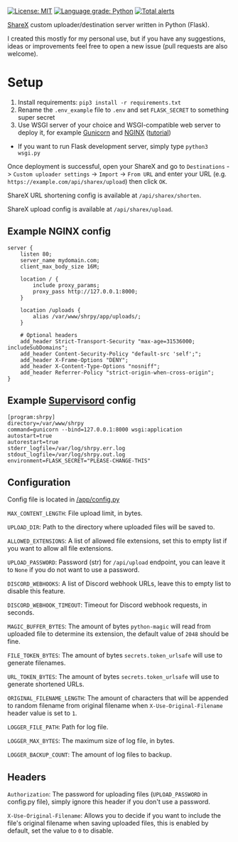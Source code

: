 [![License: MIT](https://img.shields.io/badge/License-MIT-blue.svg)](https://opensource.org/licenses/MIT)
[![Language grade: Python](https://img.shields.io/lgtm/grade/python/g/vremes/shrpy.svg?logo=lgtm&logoWidth=18)](https://lgtm.com/projects/g/vremes/shrpy/context:python)
[![Total alerts](https://img.shields.io/lgtm/alerts/g/vremes/shrpy.svg?logo=lgtm&logoWidth=18)](https://lgtm.com/projects/g/vremes/shrpy/alerts/)

[ShareX](https://getsharex.com/) custom uploader/destination server written in Python (Flask).

I created this mostly for my personal use, but if you have any suggestions, ideas or improvements feel free to open a new issue (pull requests are also welcome).

# Setup
1. Install requirements: `pip3 install -r requirements.txt`
2. Rename the `.env_example` file to `.env` and set `FLASK_SECRET` to something super secret
3. Use WSGI server of your choice and WSGI-compatible web server to deploy it, for example [Gunicorn](https://gunicorn.org/) and [NGINX](https://www.nginx.com/) ([tutorial](https://www.digitalocean.com/community/tutorials/how-to-serve-flask-applications-with-gunicorn-and-nginx-on-ubuntu-18-04))
* If you want to run Flask development server, simply type `python3 wsgi.py`

Once deployment is successful, open your ShareX and go to `Destinations` -> `Custom uploader settings` -> `Import` -> `From URL` and enter your URL (e.g. `https://example.com/api/sharex/upload`) then click `OK`.

ShareX URL shortening config is available at `/api/sharex/shorten`.

ShareX upload config is available at `/api/sharex/upload`.

## Example NGINX config
```nginx
server {
    listen 80;
    server_name mydomain.com;
    client_max_body_size 16M;

    location / {
        include proxy_params;
        proxy_pass http://127.0.0.1:8000;
    }

    location /uploads {
        alias /var/www/shrpy/app/uploads/;
    }
    
    # Optional headers
    add_header Strict-Transport-Security "max-age=31536000; includeSubDomains";
    add_header Content-Security-Policy "default-src 'self';";
    add_header X-Frame-Options "DENY";
    add_header X-Content-Type-Options "nosniff";
    add_header Referrer-Policy "strict-origin-when-cross-origin";
}
```
## Example [Supervisord](http://supervisord.org/) config
```config
[program:shrpy]
directory=/var/www/shrpy
command=gunicorn --bind=127.0.0.1:8000 wsgi:application
autostart=true
autorestart=true
stderr_logfile=/var/log/shrpy.err.log
stdout_logfile=/var/log/shrpy.out.log
environment=FLASK_SECRET="PLEASE-CHANGE-THIS"
```
## Configuration
Config file is located in [/app/config.py](/app/config.py)

`MAX_CONTENT_LENGTH`: File upload limit, in bytes.

`UPLOAD_DIR`: Path to the directory where uploaded files will be saved to.

`ALLOWED_EXTENSIONS`: A list of allowed file extensions, set this to empty list if you want to allow all file extensions.

`UPLOAD_PASSWORD`: Password (str) for `/api/upload` endpoint, you can leave it to `None` if you do not want to use a password.

`DISCORD_WEBHOOKS`: A list of Discord webhook URLs, leave this to empty list to disable this feature.

`DISCORD_WEBHOOK_TIMEOUT`: Timeout for Discord webhook requests, in seconds.

`MAGIC_BUFFER_BYTES`: The amount of bytes `python-magic` will read from uploaded file to determine its extension, the default value of `2048` should be fine.

`FILE_TOKEN_BYTES`: The amount of bytes `secrets.token_urlsafe` will use to generate filenames.

`URL_TOKEN_BYTES`: The amount of bytes `secrets.token_urlsafe` will use to generate shortened URLs.

`ORIGINAL_FILENAME_LENGTH`: The amount of characters that will be appended to random filename from original filename when `X-Use-Original-Filename` header value is set to `1`.

`LOGGER_FILE_PATH`: Path for log file.

`LOGGER_MAX_BYTES`: The maximum size of log file, in bytes.

`LOGGER_BACKUP_COUNT`: The amount of log files to backup.

## Headers

`Authorization`: The password for uploading files (`UPLOAD_PASSWORD` in config.py file), simply ignore this header if you don't use a password.

`X-Use-Original-Filename`: Allows you to decide if you want to include the file's original filename when saving uploaded files, this is enabled by default, set the value to `0` to disable.
